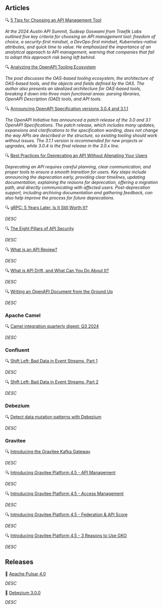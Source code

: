 ## Articles

🔍 [5 Tips for Choosing an API Management Tool](https://nordicapis.com/5-tips-for-choosing-an-api-management-tool/)

_At the 2024 Austin API Summit, Sudeep Goswami from Traefik Labs outlined five key criteria for choosing an API management tool: freedom of choice, a security-first mindset, a DevOps-first mindset, Kubernetes-native attributes, and quick time to value. He emphasized the importance of an analytical approach to API management, warning that companies that fail to adopt this approach risk being left behind._

🔍 [Analyzing the OpenAPI Tooling Ecosystem](https://modern-json-schema.com/analyzing-the-openapi-tooling-ecosystem)

_The post discusses the OAS-based tooling ecosystem, the architecture of OAS-based tools, and the objects and fields defined by the OAS. The author also presents an idealized architecture for OAS-based tools, breaking it down into three main functional areas: parsing libraries, OpenAPI Description (OAD) tools, and API tools._

🔍 [Announcing OpenAPI Specification versions 3.0.4 and 3.1.1](https://www.openapis.org/blog/2024/10/25/announcing-openapi-specification-patch-releases)

_The OpenAPI Initiative has announced a patch release of the 3.0 and 3.1 OpenAPI Specifications. The patch release, which includes many updates, expansions and clarifications to the specification wording, does not change the way APIs are described or the structure, so existing tooling should work without issues. The 3.1.1 version is recommended for new projects or upgrades, while 3.0.4 is the final release in the 3.0.x line._

🔍 [Best Practices for Deprecating an API Without Alienating Your Users](https://blog.treblle.com/best-practices-deprecating-api/)

_Deprecating an API requires careful planning, clear communication, and proper tools to ensure a smooth transition for users. Key steps include announcing the deprecation early, providing clear timelines, updating documentation, explaining the reasons for deprecation, offering a migration path, and directly communicating with affected users. Post-deprecation support, including archiving documentation and gathering feedback, can also help improve the process for future deprecations._

🔍 [gRPC: 5 Years Later, Is It Still Worth It?](https://kostyay.com/grpc-5-years-later-is-it-still-worth-it-b181a3b2b73b)

_DESC_

🔍 [The Eight Pillars of API Security](https://nordicapis.com/the-eight-pillars-of-api-security/)

_DESC_

🔍 [What is an API Review?](https://apievangelist.com/2024/10/11/what-is-an-api-review/)

_DESC_

🔍 [What is API Drift, and What Can You Do About It?](https://nordicapis.com/what-is-api-drift-and-what-can-you-do-about-it/)

_DESC_

🔍 [Writing an OpenAPI Document from the Ground Up](https://bump.sh/blog/openapi-from-ground-up)

_DESC_

### Apache Camel

🔍 [Camel integration quarterly digest: Q3 2024](https://developers.redhat.com/blog/2024/10/16/camel-integration-quarterly-digest-q3-2024)

_DESC_

### Confluent

🔍 [Shift Left: Bad Data in Event Streams, Part 1](https://www.confluent.io/blog/shift-left-bad-data-in-event-streams-part-1/)

_DESC_

🔍 [Shift Left: Bad Data in Event Streams, Part 2](https://www.confluent.io/blog/shift-left-bad-data-in-event-streams-part-2/)

_DESC_

### Debezium

🔍 [Detect data mutation patterns with Debezium](https://debezium.io/blog/2024/10/14/Detect-data-mutation-patterns-with-Debezium/)

_DESC_

### Gravitee

🔍 [Introducing the Gravitee Kafka Gateway](https://www.gravitee.io/blog/introducing-the-gravitee-kafka-gateway)

_DESC_

🔍 [Introducing Gravitee Platform 4.5 - API Management](https://www.gravitee.io/blog/introducing-gravitee-platform-4.5-apim)

_DESC_

🔍 [Introducing Gravitee Platform 4.5 - Access Management](https://www.gravitee.io/blog/introducing-gravitee-platform-4.5-access-management)

_DESC_

🔍 [Introducing Gravitee Platform 4.5 - Federation & API Score](https://www.gravitee.io/blog/introducing-gravitee-platform-4.5-federation-and-api-score)

_DESC_

🔍 [Introducing Gravitee Platform 4.5 - 3 Reasons to Use GKO](https://www.gravitee.io/blog/introducing-gravitee-platform-4.5-3-reasons-to-use-gko)

_DESC_

## Releases

🚀 [Apache Pulsar 4.0](https://pulsar.apache.org/blog/2024/10/24/announcing-apache-pulsar-4-0/)

_DESC_

🚀 [Debezium 3.0.0](https://debezium.io/blog/2024/10/02/debezium-3-0-final-released/)

_DESC_
